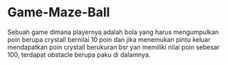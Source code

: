 # Game-Maze-Ball
Sebuah game dimana playernya adalah bola yang harus mengumpulkan poin berupa crystall bernilai 10 poin dan jika menemukan pintu keluar mendapatkan poin crystall berukuran bsr yan memiliki nilai poin sebesar 100, terdapat obstacle berupa paku di dalamnya.
